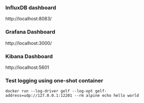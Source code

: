 ### InfluxDB dashboard

http://localhost:8083/

### Grafana Dashboard

http://localhost:3000/

### Kibana Dashboard

http://localhost:5601


### Test logging using one-shot container

```shell
docker run --log-driver gelf --log-opt gelf-address=udp://127.0.0.1:12201 --rm alpine echo hello world
```